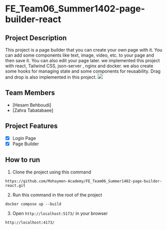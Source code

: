 # FE_Team06_Summer1402-page-builder-react

## Project Description
This project is a page builder that you can create your own page with it. You can add some components like text, image, video, etc. to your page and then save it. You can also edit your page later.
we implemented this project with react, Tailwind CSS, json-server , nginx and docker.
we also create some hooks for managing state and some components for reusability. 
Drag and drop is also implemented in this project.
![](https://github.com/Mohaymen-Academy/FE_Team06_Summer1402-page-builder-react/blob/finalbranch/pagebuilder/pbapp/public/images/preview.gif)
## Team Members
- [Hesam Behboudi]
- [Zahra Tabatabaee]

## Project Features
- [x] Login Page
- [x] Page Builder

## How to run
1. Clone the project using this command
``` 
https://github.com/Mohaymen-Academy/FE_Team06_Summer1402-page-builder-react.git
```
2. Run this command in the root of the project
```
docker compose up --build
```
3. Open `http://localhost:5173/` in your browser
```
http://localhost:4173/
```


